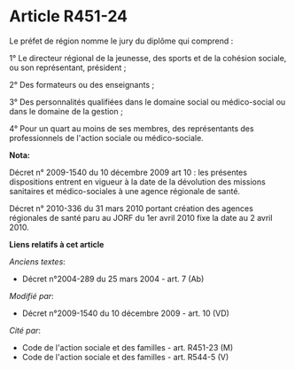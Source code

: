 # Article R451-24

Le préfet de région nomme le jury du diplôme qui comprend : 

1° Le directeur régional de la jeunesse, des sports et de la cohésion sociale, ou son représentant, président ; 

2° Des formateurs ou des enseignants ; 

3° Des personnalités qualifiées dans le domaine social ou médico-social ou dans le domaine de la gestion ; 

4° Pour un quart au moins de ses membres, des représentants des professionnels de l'action sociale ou médico-sociale.

**Nota:**

Décret n° 2009-1540 du 10 décembre 2009 art 10 : les présentes dispositions entrent en vigueur à la date de la dévolution des
missions sanitaires et médico-sociales à une agence régionale de santé. 

Décret n° 2010-336 du 31 mars 2010 portant création des agences régionales de santé paru au JORF du 1er avril 2010 fixe la
date au 2   avril 2010.

**Liens relatifs à cet article**

_Anciens textes_:

  - Décret n°2004-289 du 25 mars 2004 - art. 7 (Ab)

_Modifié par_:

  - Décret n°2009-1540 du 10 décembre 2009 - art. 10 (VD)

_Cité par_:

  - Code de l'action sociale et des familles - art. R451-23 (M)
  - Code de l'action sociale et des familles - art. R544-5 (V)
